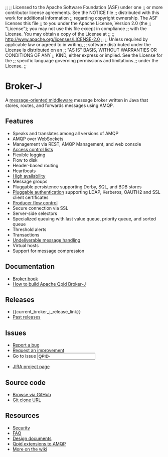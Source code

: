 ;;
;; Licensed to the Apache Software Foundation (ASF) under one
;; or more contributor license agreements.  See the NOTICE file
;; distributed with this work for additional information
;; regarding copyright ownership.  The ASF licenses this file
;; to you under the Apache License, Version 2.0 (the
;; "License"); you may not use this file except in compliance
;; with the License.  You may obtain a copy of the License at
;; 
;;   http://www.apache.org/licenses/LICENSE-2.0
;; 
;; Unless required by applicable law or agreed to in writing,
;; software distributed under the License is distributed on an
;; "AS IS" BASIS, WITHOUT WARRANTIES OR CONDITIONS OF ANY
;; KIND, either express or implied.  See the License for the
;; specific language governing permissions and limitations
;; under the License.
;;

<div id="-left-column" markdown="1">

# Broker-J

<div class="feature" markdown="1">

A [message-oriented middleware][mom] message broker written in Java
that stores, routes, and forwards messages using AMQP.

[mom]:http://en.wikipedia.org/wiki/Message-oriented_middleware

</div>

## Features

<div class="two-column" markdown="1">

 - Speaks and translates among all versions of AMQP
 - AMQP over WebSockets
 - Management via REST, AMQP Management, and web console
 - [Access control lists]({{current_broker_j_release_url}}/book/Java-Broker-Security-AccessControlProviders.html)
 - Flexible logging
 - Flow to disk
 - Header-based routing
 - Heartbeats
 - [High availability]({{current_broker_j_release_url}}/book/Java-Broker-High-Availability.html)
 - Message groups
 - Pluggable persistence supporting Derby, SQL, and BDB stores
 - [Pluggable authentication]({{current_broker_j_release_url}}/book/Java-Broker-Security.html#Java-Broker-Security-Authentication-Providers) supporting LDAP, Kerberos, OAUTH2 and SSL client certificates
 - [Producer flow control]({{current_broker_j_release_url}}/book/Java-Broker-Runtime-Disk-Space-Management.html#Qpid-Producer-Flow-Control)
 - Secure connection via SSL
 - Server-side selectors
 - Specialized queuing with last value queue, priority queue, and sorted queue
 - Threshold alerts
 - Transactions
 - [Undeliverable message handling]({{current_broker_j_release_url}}/book/Java-Broker-Runtime-Handling-Undeliverable-Messages.html)
 - Virtual hosts
 - Support for message compression

</div>

## Documentation

 - [Broker book]({{current_broker_j_release_url}}/book/index.html)
 - [How to build Apache Qpid Broker-J](https://github.com/apache/qpid-broker-j/blob/master/README.md)

</div>

<div id="-right-column" class="right-column-adjusted" markdown="1">

## Releases

 - {{current_broker_j_release_link}}
 - [Past releases]({{site_url}}/releases/index.html#past-releases)

## Issues

 - [Report a bug](https://issues.apache.org/jira/secure/CreateIssue.jspa?pid=12310520&issuetype=1&priority=3)
 - [Request an improvement](https://issues.apache.org/jira/secure/CreateIssue.jspa?pid=12310520&issuetype=4&priority=3)
 - <form id="-jira-goto-form">Go to issue <input name="jira" value="QPID-"/></form>
 - [JIRA project page](https://issues.apache.org/jira/browse/QPID)

## Source code

 - [Browse via GitHub](https://github.com/apache/qpid-broker-j)
 - [Git clone URL](https://git-wip-us.apache.org/repos/asf/qpid-broker-j.git)

## Resources

 - [Security](security.html)
 - [FAQ](https://cwiki.apache.org/confluence/display/qpid/qpid+java+faq)
 - [Design documents](https://cwiki.apache.org/confluence/display/qpid/java+broker+design)
 - [Qpid extensions to AMQP](https://cwiki.apache.org/confluence/display/qpid/qpid+extensions+to+amqp)
 - [More on the wiki](https://cwiki.apache.org/confluence/display/qpid/qpid+java+documentation)

</div>
